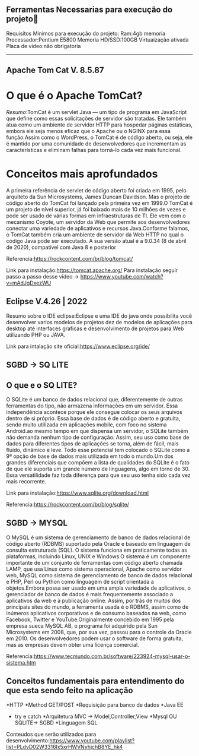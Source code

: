 ## Ferramentas Necessarias para execução do projeto🏴

Requisitos Minimos para execução do projeto:
Ram:4gb memoria
Processador:Pentium E5800
Memoria HD/SSD:100GB 
Virtuaização ativada
Placa de video:não obrigatoria

-------------------------------------------------------------------------------------------------------

## Apache Tom Cat V. 8.5.87

# O que é o  Apache TomCat?

*Resumo*:TomCat é um servlet Java — um tipo de programa em JavaScript que define como essas solicitações de servidor são tratadas. Ele também atua como um ambiente de servidor HTTP para hospedar páginas estáticas, embora ele seja menos eficaz que o Apache ou o NGINX para essa função.Assim como o WordPress, o TomCat é de código aberto, ou seja, ele é mantido por uma comunidade de desenvolvedores que incrementam as características e eliminam falhas para torná-lo cada vez mais funcional.


# Conceitos mais aprofundados

A primeira referência de servlet de código aberto foi criada em 1995, pelo arquiteto da Sun Microsystems, James Duncan Davidson. Mas o projeto de código aberto do TomCat foi lançado pela primeira vez em 1999.O TomCat é um projeto de nível superior, já foi baixado mais de 10 milhões de vezes e pode ser usado de várias formas em infraestruturas de TI. Ele vem com o mecanismo Coyote, um servidor da Web que permite aos desenvolvedores conectar uma variedade de aplicativos e recursos Java.Conforme falamos, o TomCat também cria um ambiente de servidor da Web HTTP no qual o código Java pode ser executado. A sua versão atual é a 9.0.34 (8 de abril de 2020), compatível com Java 8 e posterior

Referencia:https://rockcontent.com/br/blog/tomcat/


Link para instalação:https://tomcat.apache.org/
Para instalação seguir passo a passo desse video -> https://www.youtube.com/watch?v=mAdJgDxezWU

## Eclipse V.4.26 | 2022

Resumo sobre o IDE eclipse:Eclipse e uma IDE  do java onde possibilita você desenvolver varios modelos de projetos dez de modelos de aplicações para desktop até interfaces graficas e desenvolvimento de projetos para Web utilizando PHP ou JAVA.

Link para intalação site oficial:https://www.eclipse.org/ide/


## SGBD -> SQ LITE 


## O que e o SQ LITE?

O SQLite é um banco de dados relacional que, diferentemente de outras ferramentas do tipo, não armazena informações em um servidor. Essa independência acontece porque ele consegue colocar os seus arquivos dentro de si próprio. Essa base de dados é de código aberto e gratuita, sendo muito utilizada em aplicações mobile, com foco no sistema Android.ao mesmo tempo em que dispensa um servidor, o SQLite também não demanda nenhum tipo de configuração. Assim, seu uso como base de dados para diferentes tipos de aplicações se torna, além de fácil, mais fluído, dinâmico e leve. Todo esse potencial tem colocado o SQLite como a 9ª opção de base de dados mais utilizada em todo o mundo.Um dos grandes diferenciais que compõem a lista de qualidades do SQLite é o fato de que ele suporta um grande número de linguagens, algo em torno de 30. Essa versatilidade faz toda diferença para que seu uso tenha sido cada vez mais recorrente.

Link para instalação:https://www.sqlite.org/download.html

Referencia:https://rockcontent.com/br/blog/sqlite/

## SGBD -> MYSQL 

O MySQL é um sistema de gerenciamento de banco de dados relacional de código aberto (RDBMS) suportado pela Oracle e baseado em linguagem de consulta estruturada (SQL). O sistema funciona em praticamente todas as plataformas, incluindo Linux, UNIX e Windows.O sistema é um componente importante de um conjunto de ferramentas com código aberto chamada LAMP, que usa Linux como sistema operacional, Apache como servidor web, MySQL como sistema de gerenciamento de banco de dados relacional e PHP, Perl ou Python como linguagem de script orientada a objetos.Embora possa ser usado em uma ampla variedade de aplicativos, o gerenciador de banco de dados é mais frequentemente associado a aplicativos da web e à publicação online. Assim, por trás de muitos dos principais sites do mundo, a ferramenta usada é o RDBMS, assim como de inúmeros aplicativos corporativos e de consumo baseados na web, como Facebook, Twitter e YouTube.Originalmente concebido em 1995 pela empresa sueca MySQL AB, o programa foi adquirido pela Sun Microsystems em 2008, que, por sua vez, passou para o controle da Oracle em 2010. Os desenvolvedores podem usar o software de forma gratuita, mas as empresas devem obter uma licença comercial.

Referencia:https://www.tecmundo.com.br/software/223924-mysql-usar-o-sistema.htm

## Conceitos fundamentais para entendimento do que esta sendo feito na aplicação

*HTTP
*Method GET/POST 
*Requisição para banco de dados 
*Java EE
* try e catch 
*Arquitetura MVC -> Model,Controller,View
*Mysql OU SQLITE-> SGBD
*Linguagem SQL


Conteudos que serão utilizados para desenvolvimento:https://www.youtube.com/playlist?list=PLdvD02W3316Ix5xrHWVNyhjchB8YE_hk4

